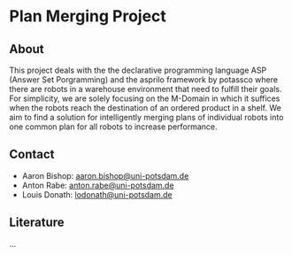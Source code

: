 # Plan Merging Project

## About
This project deals with the the declarative programming language ASP (Answer Set Porgramming) and the asprilo framework by potassco where there are robots in a warehouse environment that need to fulfill their goals. For simplicity, we are solely focusing on the M-Domain in which it suffices when the robots reach the destination of an ordered product in a shelf. 
We aim to find a solution for intelligently merging plans of individual robots into one common plan for all robots to increase performance.

## Contact
- Aaron Bishop: aaron.bishop@uni-potsdam.de
- Anton Rabe: anton.rabe@uni-potsdam.de
- Louis Donath: lodonath@uni-potsdam.de

## Literature
...
